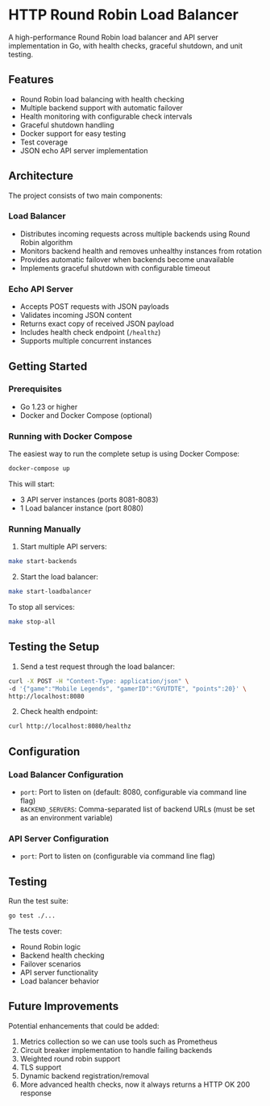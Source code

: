# HTTP Round Robin Load Balancer

A high-performance Round Robin load balancer and API server implementation in Go, with health checks, graceful shutdown, and unit testing.

## Features

- Round Robin load balancing with health checking
- Multiple backend support with automatic failover
- Health monitoring with configurable check intervals
- Graceful shutdown handling
- Docker support for easy testing
- Test coverage
- JSON echo API server implementation

## Architecture

The project consists of two main components:

### Load Balancer
- Distributes incoming requests across multiple backends using Round Robin algorithm
- Monitors backend health and removes unhealthy instances from rotation
- Provides automatic failover when backends become unavailable
- Implements graceful shutdown with configurable timeout

### Echo API Server
- Accepts POST requests with JSON payloads
- Validates incoming JSON content
- Returns exact copy of received JSON payload
- Includes health check endpoint (`/healthz`)
- Supports multiple concurrent instances

## Getting Started

### Prerequisites
- Go 1.23 or higher
- Docker and Docker Compose (optional)

### Running with Docker Compose

The easiest way to run the complete setup is using Docker Compose:

```bash
docker-compose up
```

This will start:
- 3 API server instances (ports 8081-8083)
- 1 Load balancer instance (port 8080)

### Running Manually

1. Start multiple API servers:
```bash
make start-backends
```

2. Start the load balancer:
```bash
make start-loadbalancer
```

To stop all services:
```bash
make stop-all
```

## Testing the Setup

1. Send a test request through the load balancer:
```bash
curl -X POST -H "Content-Type: application/json" \
-d '{"game":"Mobile Legends", "gamerID":"GYUTDTE", "points":20}' \
http://localhost:8080
```

2. Check health endpoint:
```bash
curl http://localhost:8080/healthz
```

## Configuration

### Load Balancer Configuration
- `port`: Port to listen on (default: 8080, configurable via command line flag)
- `BACKEND_SERVERS`: Comma-separated list of backend URLs (must be set as an environment variable)

### API Server Configuration
- `port`: Port to listen on (configurable via command line flag)

## Testing

Run the test suite:
```bash
go test ./...
```

The tests cover:
- Round Robin logic
- Backend health checking
- Failover scenarios
- API server functionality
- Load balancer behavior

## Future Improvements

Potential enhancements that could be added:
1. Metrics collection so we can use tools such as Prometheus
2. Circuit breaker implementation to handle failing backends
3. Weighted round robin support
4. TLS support
5. Dynamic backend registration/removal
6. More advanced health checks, now it always returns a HTTP OK 200 response